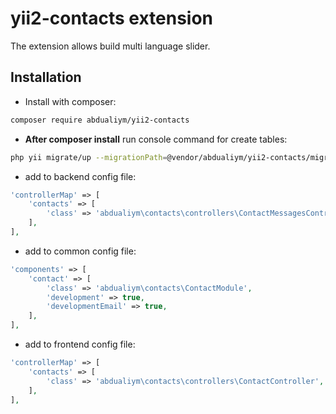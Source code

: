 # yii2-contacts extension

The extension allows build multi language slider.

## Installation

- Install with composer:

```bash
composer require abdualiym/yii2-contacts
```

- **After composer install** run console command for create tables:

```bash
php yii migrate/up --migrationPath=@vendor/abdualiym/yii2-contacts/migrations
```

- add to backend config file:
```php
'controllerMap' => [
    'contacts' => [
        'class' => 'abdualiym\contacts\controllers\ContactMessagesController',
    ],
],
```

- add to common config file:
```php
'components' => [
    'contact' => [
        'class' => 'abdualiym\contacts\ContactModule',
        'development' => true,
        'developmentEmail' => true,
    ],
],
```

- add to frontend config file:
```php
'controllerMap' => [
    'contacts' => [
        'class' => 'abdualiym\contacts\controllers\ContactController',
    ],
],
```